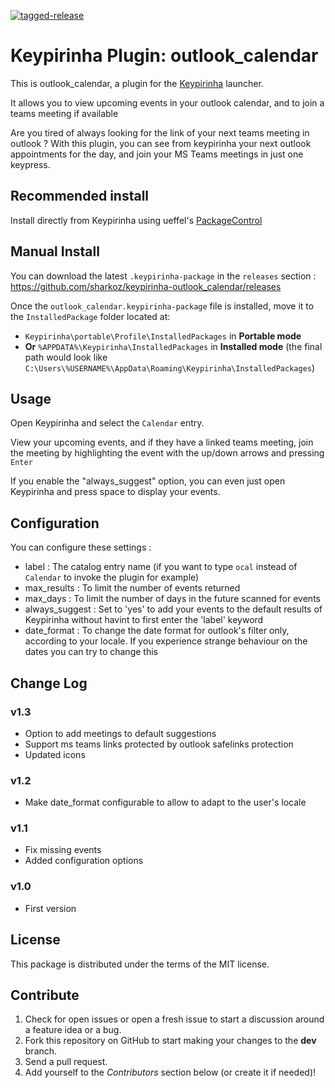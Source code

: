 [![tagged-release](https://github.com/sharkoz/keypirinha-outlook_calendar/actions/workflows/main.yml/badge.svg)](https://github.com/sharkoz/keypirinha-outlook_calendar/actions/workflows/main.yml)

# Keypirinha Plugin: outlook_calendar

This is outlook_calendar, a plugin for the
[Keypirinha](http://keypirinha.com) launcher.

It allows you to view upcoming events in your outlook calendar,
and to join a teams meeting if available 

Are you tired of always looking for the link of your next teams meeting in outlook ?
With this plugin, you can see from keypirinha your next outlook appointments for the day,
and join your MS Teams meetings in just one keypress.


## Recommended install

Install directly from Keypirinha using ueffel's [PackageControl](https://github.com/ueffel/Keypirinha-PackageControl)


## Manual Install

You can download the latest `.keypirinha-package` in the `releases` section :
https://github.com/sharkoz/keypirinha-outlook_calendar/releases

Once the `outlook_calendar.keypirinha-package` file is installed,
move it to the `InstalledPackage` folder located at:

* `Keypirinha\portable\Profile\InstalledPackages` in **Portable mode**
* **Or** `%APPDATA%\Keypirinha\InstalledPackages` in **Installed mode** (the
  final path would look like
  `C:\Users\%USERNAME%\AppData\Roaming\Keypirinha\InstalledPackages`)


## Usage

Open Keypirinha and select the `Calendar` entry.

View your upcoming events, and if they have a linked teams meeting, join the meeting
by highlighting the event with the up/down arrows and pressing `Enter`

If you enable the "always_suggest" option, you can even just open Keypirinha and 
press space to display your events.

## Configuration

You can configure these settings :

* label : The catalog entry name (if you want to type `ocal` instead of `Calendar` to invoke the plugin for example)
* max_results : To limit the number of events returned
* max_days : To limit the number of days in the future scanned for events
* always_suggest : Set to 'yes' to add your events to the default results of Keypirinha without havint to first enter the 'label' keyword
* date_format : To change the date format for outlook's filter only, according to your locale. If you experience strange 
behaviour on the dates you can try to change this


## Change Log

### v1.3
* Option to add meetings to default suggestions 
* Support ms teams links protected by outlook safelinks protection
* Updated icons

### v1.2
* Make date_format configurable to allow to adapt to the user's locale

### v1.1
* Fix missing events
* Added configuration options

### v1.0

* First version


## License

This package is distributed under the terms of the MIT license.


## Contribute

1. Check for open issues or open a fresh issue to start a discussion around a
   feature idea or a bug.
2. Fork this repository on GitHub to start making your changes to the **dev**
   branch.
3. Send a pull request.
4. Add yourself to the *Contributors* section below (or create it if needed)!
